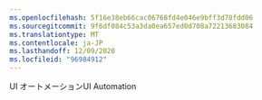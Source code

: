 ```yaml
---
ms.openlocfilehash: 5f16e38eb66cac06768fd4e046e9bff3d78fdd06
ms.sourcegitcommit: 9f6df084c53a3da0ea657ed0d708a72213683084
ms.translationtype: MT
ms.contentlocale: ja-JP
ms.lasthandoff: 12/09/2020
ms.locfileid: "96984912"
---
```

<span data-ttu-id="3e83e-101">UI オートメーション</span><span class="sxs-lookup"><span data-stu-id="3e83e-101">UI Automation</span></span>
